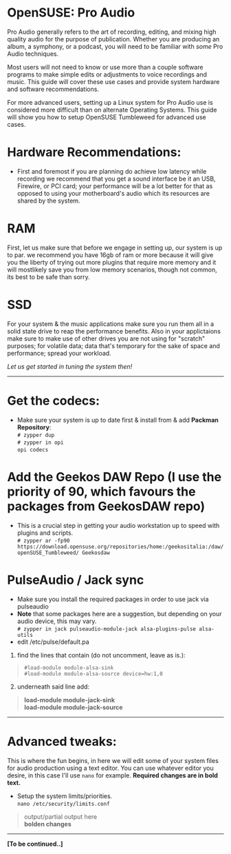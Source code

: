 # OpenSUSE: Pro Audio

Pro Audio generally refers to the art of recording, editing, and mixing high quality audio for the purpose of publication. Whether you are producing an album, a symphony, or a podcast, you will need to be familiar with *some* Pro Audio techniques.

Most users will not need to know or use more than a couple software programs to make simple edits or adjustments to voice recordings and music. This guide will cover these use cases and provide system hardware and software recommendations.

For more advanced users, setting up a Linux system for Pro Audio use is considered more difficult than on alternate Operating Systems. This guide will show you how to setup OpenSUSE Tumbleweed for advanced use cases.
  
# Hardware Recommendations:
- First and foremost if you are planning do achieve low latency while recording we recommend that you get a sound interface be it an USB, Firewire, or PCI card; your performance will be a lot better for that as opposed to using your motherboard's audio which its resources are shared by the system. 
# RAM
First, let us make sure that before we engage in setting up, our system is up to par. we recommend you have 16gb of ram or more  because it will give you the liberty of trying out more plugins that require more memory and it will mostlikely save you from low memory scenarios, though not common, its best to be safe than sorry.
# SSD
For your system & the music applications make sure you run them all in a solid state drive to reap the performance benefits. Also in your applictaions make sure to make use of other drives you are not using for "scratch" purposes; for volatile data; data that's temporary for the sake of space and performance; spread your workload.

*Let us get started in tuning the system then!*
___
# Get the codecs:
- Make sure your system is up to date first & install from & add <b>Packman Repository</b>:  
   `# zypper dup`  
   `# zypper in opi`  
   `opi codecs`  
# Add the Geekos DAW Repo (I use the priority of 90, which favours the packages from GeekosDAW repo)
- This is a crucial step in getting your audio workstation up to speed with plugins and scripts.  
 `# zypper ar -fp90 https://download.opensuse.org/repositories/home:/geekositalia:/daw/openSUSE_Tumbleweed/ Geekosdaw`  
# PulseAudio / Jack sync
- Make sure you install the required packages in order to use jack via pulseaudio
- **Note** that some packages here are a suggestion, but depending on your audio device, this may vary.   
 `# zypper in jack pulseaudio-module-jack alsa-plugins-pulse alsa-utils` 
- edit /etc/pulse/default.pa
1. find the lines that contain (do not uncomment, leave as is.):
> `#load-module module-alsa-sink`  
> `#load-module module-alsa-source device=hw:1,0`
2. underneath said line add:  
> **load-module module-jack-sink**  
 **load-module module-jack-source**
___
# Advanced tweaks:
This is where the fun begins, in here we will edit some of your system files for audio production using a text editor. You can use whatever editor you desire, in this case I'll use `nano` for example. 
**Required changes are in bold text.**

- Setup the system limits/priorities.  
`nano /etc/security/limits.conf`  
> output/partial output here  
**bolden changes**  
______
**[To be continued..]**

